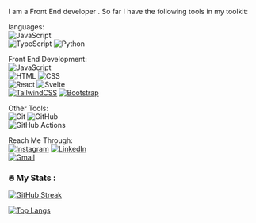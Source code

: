 I am a Front End developer . So far I have the following tools in my toolkit:

languages:  
![JavaScript](https://img.shields.io/badge/javascript-%23323330.svg?style=for-the-badge&logo=javascript&logoColor=%23F7DF1E)  
![TypeScript](https://img.shields.io/badge/typescript-%23007ACC.svg?style=for-the-badge&logo=typescript&logoColor=white)
![Python](https://img.shields.io/badge/Python-3776AB?style=for-the-badge&logo=python&logoColor=white)

Front End Development:  
![JavaScript](https://img.shields.io/badge/javascript-%23323330.svg?style=for-the-badge&logo=javascript&logoColor=%23F7DF1E)<br>
![HTML](https://img.shields.io/badge/HTML5-E34F26?style=for-the-badge&logo=html5&logoColor=white)
![CSS](https://img.shields.io/badge/CSS3-1572B6?style=for-the-badge&logo=css3&logoColor=white) </br>
![React](https://img.shields.io/badge/react-%2361DAFB.svg?style=for-the-badge&logo=react&logoColor=%2320232a)
![Svelte](https://img.shields.io/badge/svelte-%23FF3E00.svg?style=for-the-badge&logo=svelte&logoColor=white) </br>
[![TailwindCSS](https://img.shields.io/badge/TailwindCSS-38B2AC?style=for-the-badge&logo=tailwind-css&logoColor=white)](https://tailwindcss.com/)
[![Bootstrap](https://img.shields.io/badge/Bootstrap-7952B3?style=for-the-badge&logo=bootstrap&logoColor=white)](https://getbootstrap.com/)

Other Tools:  
![Git](https://img.shields.io/badge/Git-F05032?style=for-the-badge&logo=git&logoColor=white)
![GitHub](https://img.shields.io/badge/GitHub-100000?style=for-the-badge&logo=github&logoColor=white)</br>
![GitHub Actions](https://img.shields.io/badge/github%20actions-%232671E5.svg?style=for-the-badge&logo=githubactions&logoColor=white)

Reach Me Through: </br>
[![Instagram](https://img.shields.io/badge/Instagram-d62976?style=for-the-badge&logo=instagram&logoColor=white)](https://www.instagram.com/atif_gfr)
[![LinkedIn](https://img.shields.io/badge/linkedin-%230077B5.svg?style=for-the-badge&logo=linkedin&logoColor=white)](https://www.linkedin.com/in/atif-ghafoor-8a7676331/)  
[![Gmail](https://img.shields.io/badge/Gmail-D14836?style=for-the-badge&logo=gmail&logoColor=white)](atifghafoor377@gmail.com)


### :fire: My Stats :
[![GitHub Streak](http://github-readme-streak-stats.herokuapp.com?user=atif-ghafoor)](https://git.io/streak-stats)

[![Top Langs](https://github-readme-stats.vercel.app/api/top-langs/?username=atif-ghafoor&layout=compact)](https://github.com/anuraghazra/github-readme-stats)
